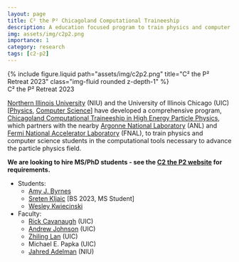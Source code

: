 ```yaml
---
layout: page
title: C² the P² Chicagoland Computational Traineeship
description: A education focused program to train physics and computer science students in the computational tools necessary to advance the particle physics field.
img: assets/img/c2p2.png
importance: 1
category: research
tags: [c2-p2]
---
```


<div class="row justify-content-sm-center">
    <div class="col-sm-8 mt-3 mt-md-0">
        {% include figure.liquid path="assets/img/c2p2.png" title="C² the P² Retreat 2023" class="img-fluid rounded z-depth-1" %}
    </div>
</div>
<div class="caption">
    C² the P² Retreat 2023
</div>

<a href="https://www.niu.edu/clas/physics/index.shtml">Northern Illinois University</a> (NIU) and the University of Illinois Chicago (UIC) [<a href="https://phys.uic.edu">Physics</a>, <a href="https://www.cs.uic.edu">Computer Science</a>] have developed a comprehensive program, <a href="https://www.c2thep2.org">Chicagoland Computational Traineeship in High Energy Particle Physics</a>, which partners with the nearby <a href="https://www.anl.gov">Argonne National Laboratory</a> (ANL) and <a href="https://www.fnal.gov">Fermi National Accelerator Laboratory</a> (FNAL), to train physics and computer science students in the computational tools necessary to advance the particle physics field.

**We are looking to hire MS/PhD students - see the <a href="https://www.c2thep2.org">C2 the P2 website</a> for requirements.**

- Students:
    - [Amy J. Byrnes](https://www.c2thep2.org/people/amy-byrnes/) 
    - [Sreten Kljaic](https://www.c2thep2.org/people/sreten-kljaic/) [BS 2023, MS Student]
    - [Wesley Kwiecinski](https://www.c2thep2.org/people/wesley-kwiecinski/)
- Faculty:
    - [Rick Cavanaugh](https://phys.uic.edu/profiles/cavanaugh-richard/) (UIC)
    - [Andrew Johnson](https://cs.uic.edu/profiles/andrew-johnson/) (UIC)
    - [Zhiling Lan](https://cs.uic.edu/profiles/lan-zhiling/) (UIC)
    - Michael E. Papka (UIC)
    - [Jahred Adelman](https://www.niu.edu/jadelman/index.shtml) (NIU)